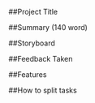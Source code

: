 ##Project Title

##Summary (140 word)

##Storyboard

##Feedback Taken

##Features

##How to split tasks
